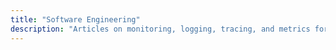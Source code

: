 ```yaml
---
title: "Software Engineering"
description: "Articles on monitoring, logging, tracing, and metrics for software systems."
---
```

